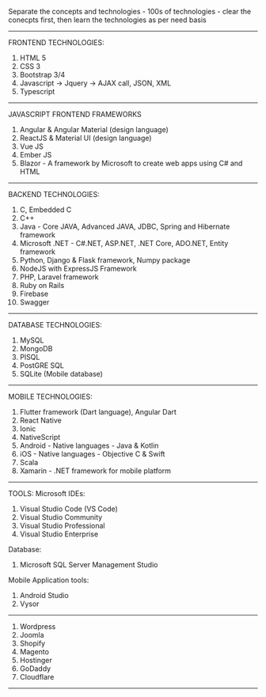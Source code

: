 Separate the concepts and technologies - 100s of technologies - clear the conecpts first, then learn the technologies as per need basis

---

FRONTEND TECHNOLOGIES:

1. HTML 5
2. CSS 3
3. Bootstrap 3/4
4. Javascript -> Jquery -> AJAX call, JSON, XML
5. Typescript

---

JAVASCRIPT FRONTEND FRAMEWORKS

1. Angular & Angular Material (design language)
2. ReactJS & Material UI (design language)
3. Vue JS
4. Ember JS
5. Blazor - A framework by Microsoft to create web apps using C# and HTML

---

BACKEND TECHNOLOGIES:

1. C, Embedded C
2. C++
3. Java - Core JAVA, Advanced JAVA, JDBC, Spring and Hibernate framework
4. Microsoft .NET - C#.NET, ASP.NET, .NET Core, ADO.NET, Entity framework
5. Python, Django & Flask framework, Numpy package
6. NodeJS with ExpressJS Framework
7. PHP, Laravel framework
8. Ruby on Rails
9. Firebase
10. Swagger

---

DATABASE TECHNOLOGIES:

1. MySQL
2. MongoDB
3. PlSQL
4. PostGRE SQL
5. SQLite (Mobile database)

---

MOBILE TECHNOLOGIES:

1. Flutter framework (Dart language), Angular Dart
2. React Native
3. Ionic
4. NativeScript
5. Android - Native languages - Java & Kotlin
6. iOS - Native languages - Objective C & Swift
7. Scala
8. Xamarin - .NET framework for mobile platform

---

TOOLS:
Microsoft IDEs:

1. Visual Studio Code (VS Code)
2. Visual Studio Community
3. Visual Studio Professional
4. Visual Studio Enterprise

Database:

1. Microsoft SQL Server Management Studio

Mobile Application tools:

1. Android Studio
2. Vysor

---

1. Wordpress
2. Joomla
3. Shopify
4. Magento
5. Hostinger
6. GoDaddy
7. Cloudflare

---
